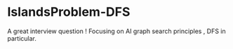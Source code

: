# IslandsProblem-DFS
A great interview question !
Focusing on AI graph search principles , DFS in particular.

 